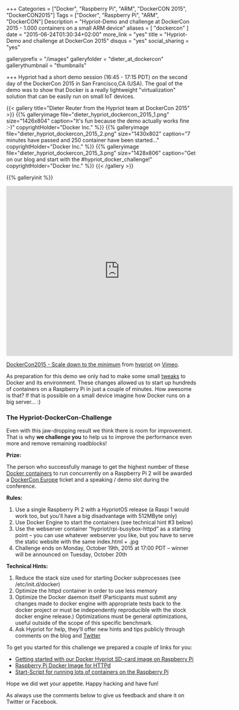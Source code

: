 +++
Categories = ["Docker", "Raspberry Pi", "ARM", "DockerCON 2015", "DockerCON2015"]
Tags = ["Docker", "Raspberry Pi", "ARM", "DockerCON"]
Description = "Hypriot-Demo and challenge at DockerCon 2015 - 1.000 containers on a small ARM device"
aliases = [ "dockercon" ]
date = "2015-06-24T01:30:34+02:00"
more_link = "yes"
title = "Hypriot-Demo and challenge at DockerCon 2015"
disqus = "yes"
social_sharing = "yes"

galleryprefix = "/images"
galleryfolder = "dieter_at_dockercon"
gallerythumbnail = "thumbnails"


+++
Hypriot had a short demo session (16:45 - 17:15 PDT) on the second day of the DockerCon 2015 in San Francisco,CA (USA).
The goal of the demo was to show that Docker is a really lightweight "virtualization" solution that can be easily run on small IoT devices.

<!--more-->

{{< gallery title="Dieter Reuter from the Hypriot team at DockerCon 2015" >}}
{{% galleryimage file="dieter_hypriot_dockercon_2015_1.png" size="1426x804" caption="It's fun because the demo actually works fine :-)" copyrightHolder="Docker Inc." %}}
{{% galleryimage file="dieter_hypriot_dockercon_2015_2.png" size="1430x802" caption="7 minutes have passed and 250 container have been started..." copyrightHolder="Docker Inc." %}}
{{% galleryimage file="dieter_hypriot_dockercon_2015_3.png" size="1428x806" caption="Get on our blog and start with the #hypriot_docker_challenge!" copyrightHolder="Docker Inc." %}}
{{< /gallery >}}

{{% galleryinit %}}

<iframe src="https://player.vimeo.com/video/131966874" width="600" height="450" frameborder="0" webkitallowfullscreen mozallowfullscreen allowfullscreen></iframe> <p><a href="https://vimeo.com/131966874">DockerCon2015 - Scale down to the minimum</a> from <a href="https://vimeo.com/user38425431">hypriot</a> on <a href="https://vimeo.com">Vimeo</a>.</p>

As preparation for this demo we only had to make some small [tweaks](https://github.com/docker/docker/compare/master...hypriot:optional_userland_proxy) to Docker and its environment.
These changes allowed us to start up hundreds of containers on a Raspberry Pi in just a couple of minutes. How awesome is that?
If that is possible on a small device imagine how Docker runs on a big server... :)

### The Hypriot-DockerCon-Challenge
Even with this jaw-dropping result we think there is room for improvement.
That is why __we challenge you__ to help us to improve the performance even more and remove remaining roadblocks!

**Prize:**

The person who successfully manage to get the highest number of these [Docker containers](https://registry.hub.docker.com/u/hypriot/rpi-busybox-httpd/) to run concurrently on a Raspberry Pi 2 will be awarded a [DockerCon Europe](http://europe.dockercon.com) ticket and a speaking / demo slot during the conference.

**Rules:**

1. Use a single Raspberry Pi 2 with a HypriotOS release (a Raspi 1 would work too, but you’ll have a big disadvantage with 512MByte only)
2. Use Docker Engine to start the containers (see technical hint #3 below)
3. Use the webserver container “hypriot/rpi-busybox-httpd” as a starting point – you can use whatever webserver you like, but you have to serve the static website with the same index.html + .jpg
4. Challenge ends on Monday, October 19th, 2015 at 17:00 PDT – winner will be announced on Tuesday, October 20th

**Technical Hints:**

1. Reduce the stack size used for starting Docker subprocesses (see /etc/init.d/docker)
2. Optimize the httpd container in order to use less memory
3. Optimize the Docker daemon itself (Participants must submit any changes made to docker engine with appropriate tests back to the docker project or must be independently reproducible with the stock docker engine release.) Optimizations must be general optimizations, useful outside of the scope of this specific benchmark.
4. Ask Hypriot for help, they’ll offer new hints and tips publicly through comments on the blog and [Twitter](https://twitter.com/HypriotTweets)


To get you started for this challenge we prepared a couple of links for you:

- [Getting started with our Docker Hypriot SD-card image on Raspberry Pi](http://blog.hypriot.com/getting-started)
- [Raspberry Pi Docker Image for HTTPd](https://github.com/hypriot/rpi-busybox-httpd)
- [Start-Script for running lots of containers on the Raspberry Pi](https://github.com/hypriot/rpi-busybox-httpd/blob/master/start-webservers.sh)

Hope we did wet your appetite. Happy hacking and have fun!

As always use the comments below to give us feedback and share it on Twitter or Facebook.

